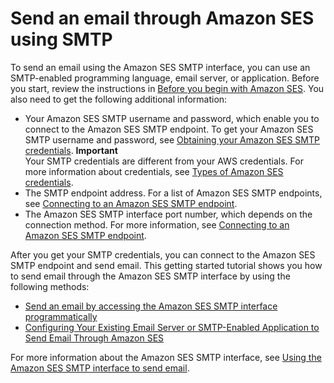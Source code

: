 # Send an email through Amazon SES using SMTP<a name="send-an-email-using-smtp"></a>

To send an email using the Amazon SES SMTP interface, you can use an SMTP\-enabled programming language, email server, or application\. Before you start, review the instructions in [Before you begin with Amazon SES](send-email-getting-started-prerequisites.md)\. You also need to get the following additional information: 
+ Your Amazon SES SMTP username and password, which enable you to connect to the Amazon SES SMTP endpoint\. To get your Amazon SES SMTP username and password, see [Obtaining your Amazon SES SMTP credentials](smtp-credentials.md)\. 
**Important**  
Your SMTP credentials are different from your AWS credentials\. For more information about credentials, see [Types of Amazon SES credentials](send-email-concepts-credentials.md)\.
+ The SMTP endpoint address\. For a list of Amazon SES SMTP endpoints, see [Connecting to an Amazon SES SMTP endpoint](smtp-connect.md)\.
+ The Amazon SES SMTP interface port number, which depends on the connection method\. For more information, see [Connecting to an Amazon SES SMTP endpoint](smtp-connect.md)\.

After you get your SMTP credentials, you can connect to the Amazon SES SMTP endpoint and send email\. This getting started tutorial shows you how to send email through the Amazon SES SMTP interface by using the following methods:
+ [Send an email by accessing the Amazon SES SMTP interface programmatically](send-using-smtp-programmatically.md)
+ [Configuring Your Existing Email Server or SMTP\-Enabled Application to Send Email Through Amazon SES](send-using-smtp-integrate.md)

For more information about the Amazon SES SMTP interface, see [Using the Amazon SES SMTP interface to send email](send-email-smtp.md)\. 
